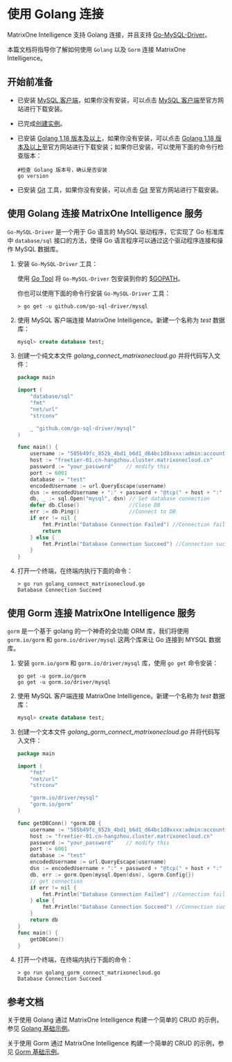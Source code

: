 # 使用 Golang 连接

MatrixOne Intelligence 支持 Golang 连接，并且支持 [Go-MySQL-Driver](https://github.com/go-sql-driver/mysql)。

本篇文档将指导你了解如何使用 `Golang` 以及 `Gorm` 连接 MatrixOne Intelligence。

## 开始前准备

- 已安装 [MySQL 客户端](https://dev.mysql.com/downloads/mysql)，如果你没有安装，可以点击 [MySQL 客户端](https://dev.mysql.com/downloads/mysql)至官方网站进行下载安装。

- 已完成[创建实例](../../Instance-Mgmt/create-instance/create-serverless-instance.md)。

- 已安装 [Golang 1.18 版本及以上](https://go.dev/dl/)，如果你没有安装，可以点击 [Golang 1.18 版本及以上](https://go.dev/dl/)至官方网站进行下载安装；如果你已安装，可以使用下面的命令行检查版本：

    ```
    #检查 Golang 版本号，确认是否安装
    go version
    ```

- 已安装 [Git](https://git-scm.com/downloads) 工具，如果你没有安装，可以点击 [Git](https://git-scm.com/downloads) 至官方网站进行下载安装。

## 使用 Golang 连接 MatrixOne Intelligence 服务

`Go-MySQL-Driver` 是一个用于 Go 语言的 MySQL 驱动程序，它实现了 Go 标准库中 `database/sql` 接口的方法，使得 Go 语言程序可以通过这个驱动程序连接和操作 MySQL 数据库。

1. 安装 `Go-MySQL-Driver` 工具：

    使用 [Go Tool](https://golang.org/cmd/go/) 将 `Go-MySQL-Driver` 包安装到你的 [$GOPATH](https://github.com/golang/go/wiki/GOPATH)。

    你也可以使用下面的命令行安装 `Go-MySQL-Driver` 工具：

    ```
    > go get -u github.com/go-sql-driver/mysql
    ```

2. 使用 MySQL 客户端连接 MatrixOne Intelligence。新建一个名称为 *test* 数据库：

    ```sql
    mysql> create database test;
    ```

3. 创建一个纯文本文件 *golang_connect_matrixonecloud.go* 并将代码写入文件：

    ```go
    package main

    import (
        "database/sql"
        "fmt"
        "net/url"
        "strconv"

        _ "github.com/go-sql-driver/mysql"
    )

    func main() {
        username := "585b49fc_852b_4bd1_b6d1_d64bc1d8xxxx:admin:accountadmin" // modify this
        host := "freetier-01.cn-hangzhou.cluster.matrixonecloud.cn"      // modify this
        password := "your_password"    // modify this
        port := 6001
        database := "test"
        encodedUsername := url.QueryEscape(username)
        dsn := encodedUsername + ":" + password + "@tcp(" + host + ":" + strconv.Itoa(port) + ")/" + database
        db, _ := sql.Open("mysql", dsn) // Set database connection
        defer db.Close()                //Close DB
        err := db.Ping()                //Connect to DB
        if err != nil {
            fmt.Println("Database Connection Failed") //Connection failed
            return
        } else {
            fmt.Println("Database Connection Succeed") //Connection succeed
        }
    }

    ```

4. 打开一个终端，在终端内执行下面的命令：

    ```
    > go run golang_connect_matrixonecloud.go
    Database Connection Succeed
    ```

## 使用 Gorm 连接 MatrixOne Intelligence 服务

```gorm``` 是一个基于 golang 的一个神奇的全功能 ORM 库，我们将使用 ```gorm.io/gorm``` 和 ```gorm.io/driver/mysql``` 这两个库来让 Go 连接到 MYSQL 数据库。

1. 安装 ```gorm.io/gorm``` 和 ```gorm.io/driver/mysql``` 库，使用 ```go get``` 命令安装：

    ```
    go get -u gorm.io/gorm
    go get -u gorm.io/driver/mysql
    ```

2. 使用 MySQL 客户端连接 MatrixOne Intelligence。新建一个名称为 *test* 数据库：

    ```sql
    mysql> create database test;
    ```

3. 创建一个文本文件 *golang_gorm_connect_matrixonecloud.go* 并将代码写入文件：

    ```go
    package main

    import (
        "fmt"
        "net/url"
        "strconv"

        "gorm.io/driver/mysql"
        "gorm.io/gorm"
    )

    func getDBConn() *gorm.DB {
        username := "585b49fc_852b_4bd1_b6d1_d64bc1d8xxxx:admin:accountadmin" // modify this
        host := "freetier-01.cn-hangzhou.cluster.matrixonecloud.cn"      // modify this
        password := "your_password"    // modify this
        port := 6001
        database := "test"
        encodedUsername := url.QueryEscape(username)
        dsn := encodedUsername + ":" + password + "@tcp(" + host + ":" + strconv.Itoa(port) + ")/" + database
        db, err := gorm.Open(mysql.Open(dsn), &gorm.Config{})
        // get connection
        if err != nil {
            fmt.Println("Database Connection Failed") //Connection failed
        } else {
            fmt.Println("Database Connection Succeed") //Connection succeed
        }
        return db
    }
    func main() {
        getDBConn()
    }

    ```

4. 打开一个终端，在终端内执行下面的命令：

    ```
    > go run golang_gorm_connect_matrixonecloud.go
    Database Connection Succeed
    ```

## 参考文档

关于使用 Golang 通过 MatrixOne Intelligence 构建一个简单的 CRUD 的示例，参见 [Golang 基础示例](../Tutorial/develop-golang-crud-demo.md)。

关于使用 Gorm 通过 MatrixOne Intelligence 构建一个简单的 CRUD 的示例，参见 [Gorm 基础示例](../Tutorial/gorm-golang-crud-demo.md)。
